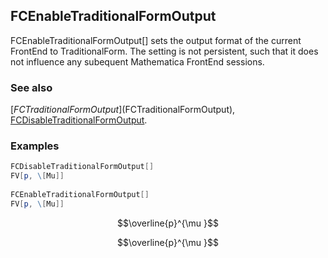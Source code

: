 ## FCEnableTraditionalFormOutput

FCEnableTraditionalFormOutput[] sets the output format of the current FrontEnd to TraditionalForm. The setting is not persistent, such that it does not influence any subequent Mathematica FrontEnd sessions.

### See also

[$FCTraditionalFormOutput]($FCTraditionalFormOutput), [FCDisableTraditionalFormOutput](FCDisableTraditionalFormOutput).

### Examples

```mathematica
FCDisableTraditionalFormOutput[]
FV[p, \[Mu]] 
 
FCEnableTraditionalFormOutput[]
FV[p, \[Mu]]
```

$$\overline{p}^{\mu }$$

$$\overline{p}^{\mu }$$